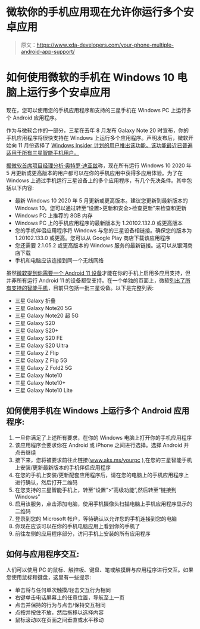 # 微软你的手机应用现在允许你运行多个安卓应用

> 原文：<https://www.xda-developers.com/your-phone-multiple-android-app-support/>

# 如何使用微软的手机在 Windows 10 电脑上运行多个安卓应用

现在，您可以使用您的手机应用程序和支持的三星手机在 Windows PC 上运行多个 Android 应用程序。

作为与微软合作的一部分，三星在去年 8 月发布 Galaxy Note 20 时宣布，你的手机应用程序将很快支持在 Windows 上运行多个应用程序。声明发布后，微软开始向 11 月份选择了 [Windows Insider 计划的用户推出该功能。该功能最近已普遍适用于所有三星智能手机用户。](https://www.xda-developers.com/microsoft-your-phone-can-run-multiple-android-apps-on-select-devices/)

[据微软首席项目经理分析·奥特罗·迪亚兹](https://twitter.com/AnalyMsft/status/1354859286053019648)称，现在所有运行 Windows 10 2020 年 5 月更新或更高版本的用户都可以在你的手机应用中获得多应用体验。为了在 Windows 上通过手机运行三星设备上的多个应用程序，有几个先决条件。其中包括以下内容:

*   最新 Windows 10 2020 年 5 月更新或更高版本。建议您更新到最新版本的 Windows 10。您可以通过转至“设置>更新和安全>检查更新”来检查和更新
*   Windows PC 上推荐的 8GB 内存
*   Windows PC 上的手机应用程序的最新版本为 1.20102.132.0 或更高版本
*   您的手机伴侣应用程序将 Windows 与您的三星设备相链接。确保您的版本为 1.20102.133.0 或更高。您可以从 Google Play 商店下载该应用程序
*   您还需要 2.1.05.2 或更高版本的 Windows 服务的最新链接。这可以从银河商店下载
*   手机和电脑应该连接到同一个无线网络

虽然[微软提到你需要一个 Android 11 设备](https://support.microsoft.com/en-us/topic/use-apps-from-your-android-device-on-your-pc-07d3d029-236e-e71f-3561-d40d7491d435)才能在你的手机上启用多应用支持，但并非所有运行 Android 11 的设备都受支持。在一个单独的页面上，微软[列出了所有支持的智能手机](https://support.microsoft.com/en-us/topic/supported-devices-for-your-phone-app-experiences-cb044172-87aa-9e41-d446-c4ac83ce8807)，目前只包括一批三星设备。以下是完整列表:

*   三星 Galaxy 折叠
*   三星 Galaxy Note20 5G
*   三星 Galaxy Note20 超 5G
*   三星 Galaxy S20
*   三星 Galaxy S20+
*   三星 Galaxy S20 FE
*   三星 Galaxy S20 Ultra
*   三星 Galaxy Z Flip
*   三星 Galaxy Z Flip 5G
*   三星 Galaxy Z Fold2 5G
*   三星 Galaxy Note10
*   三星 Galaxy Note10+
*   三星 Galaxy Note10 Lite

## 如何使用手机在 Windows 上运行多个 Android 应用程序:

1.  一旦你满足了上述所有要求，在你的 Windows 电脑上打开你的手机应用程序
2.  该应用程序会要求你在 Android 或 iPhone 之间进行选择。选择 Android 并点击继续
3.  接下来，您将被要求前往此链接(www.aks.ms/yourpc ),在您的三星智能手机上安装/更新最新版本的手机伴侣应用程序
4.  在您的手机上安装/更新配套应用程序后，请在您的电脑上的手机应用程序上进行确认，然后打开二维码
5.  在您支持的三星智能手机上，转至“设置”>“高级功能”,然后转至“链接到 Windows”
6.  启用该服务，点击添加电脑，使用手机摄像头扫描电脑上手机应用程序显示的二维码
7.  登录到您的 Microsoft 帐户，等待确认以允许您的手机连接到您的电脑
8.  你现在应该可以在你的手机电脑应用上看到你的手机了
9.  前往左侧的应用程序部分，访问手机上安装的所有应用程序

## 如何与应用程序交互:

人们可以使用 PC 的鼠标、触控板、键盘、笔或触摸屏与应用程序进行交互。如果您使用鼠标和键盘，这里有一些提示:

*   单击将与任何单次触摸/轻击交互行为相同
*   右键单击电话屏幕上的任意位置，导航至上一页
*   点击并保持的行为与点击/保持交互相同
*   点按并按住不放，然后拖移以选择内容
*   鼠标滚动以在页面之间垂直或水平移动